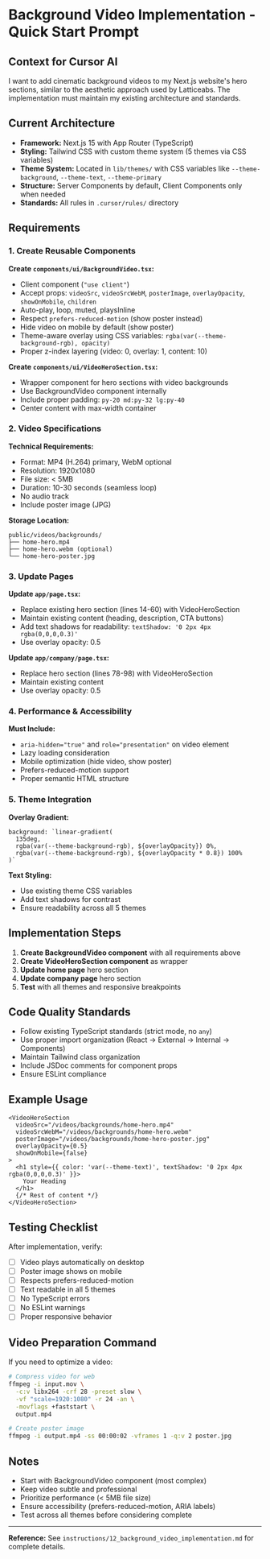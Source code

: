 # Background Video Implementation - Quick Start Prompt

## Context for Cursor AI

I want to add cinematic background videos to my Next.js website's hero sections, similar to the aesthetic approach used by Latticeabs. The implementation must maintain my existing architecture and standards.

## Current Architecture

- **Framework:** Next.js 15 with App Router (TypeScript)
- **Styling:** Tailwind CSS with custom theme system (5 themes via CSS variables)
- **Theme System:** Located in `lib/themes/` with CSS variables like `--theme-background`, `--theme-text`, `--theme-primary`
- **Structure:** Server Components by default, Client Components only when needed
- **Standards:** All rules in `.cursor/rules/` directory

## Requirements

### 1. Create Reusable Components

**Create `components/ui/BackgroundVideo.tsx`:**
- Client component (`"use client"`)
- Accept props: `videoSrc`, `videoSrcWebM`, `posterImage`, `overlayOpacity`, `showOnMobile`, `children`
- Auto-play, loop, muted, playsInline
- Respect `prefers-reduced-motion` (show poster instead)
- Hide video on mobile by default (show poster)
- Theme-aware overlay using CSS variables: `rgba(var(--theme-background-rgb), opacity)`
- Proper z-index layering (video: 0, overlay: 1, content: 10)

**Create `components/ui/VideoHeroSection.tsx`:**
- Wrapper component for hero sections with video backgrounds
- Use BackgroundVideo component internally
- Include proper padding: `py-20 md:py-32 lg:py-40`
- Center content with max-width container

### 2. Video Specifications

**Technical Requirements:**
- Format: MP4 (H.264) primary, WebM optional
- Resolution: 1920x1080
- File size: < 5MB
- Duration: 10-30 seconds (seamless loop)
- No audio track
- Include poster image (JPG)

**Storage Location:**
```
public/videos/backgrounds/
├── home-hero.mp4
├── home-hero.webm (optional)
└── home-hero-poster.jpg
```

### 3. Update Pages

**Update `app/page.tsx`:**
- Replace existing hero section (lines 14-60) with VideoHeroSection
- Maintain existing content (heading, description, CTA buttons)
- Add text shadows for readability: `textShadow: '0 2px 4px rgba(0,0,0,0.3)'`
- Use overlay opacity: 0.5

**Update `app/company/page.tsx`:**
- Replace hero section (lines 78-98) with VideoHeroSection
- Maintain existing content
- Use overlay opacity: 0.5

### 4. Performance & Accessibility

**Must Include:**
- `aria-hidden="true"` and `role="presentation"` on video element
- Lazy loading consideration
- Mobile optimization (hide video, show poster)
- Prefers-reduced-motion support
- Proper semantic HTML structure

### 5. Theme Integration

**Overlay Gradient:**
```tsx
background: `linear-gradient(
  135deg,
  rgba(var(--theme-background-rgb), ${overlayOpacity}) 0%,
  rgba(var(--theme-background-rgb), ${overlayOpacity * 0.8}) 100%
)`
```

**Text Styling:**
- Use existing theme CSS variables
- Add text shadows for contrast
- Ensure readability across all 5 themes

## Implementation Steps

1. **Create BackgroundVideo component** with all requirements above
2. **Create VideoHeroSection component** as wrapper
3. **Update home page** hero section
4. **Update company page** hero section
5. **Test** with all themes and responsive breakpoints

## Code Quality Standards

- Follow existing TypeScript standards (strict mode, no `any`)
- Use proper import organization (React → External → Internal → Components)
- Maintain Tailwind class organization
- Include JSDoc comments for component props
- Ensure ESLint compliance

## Example Usage

```tsx
<VideoHeroSection
  videoSrc="/videos/backgrounds/home-hero.mp4"
  videoSrcWebM="/videos/backgrounds/home-hero.webm"
  posterImage="/videos/backgrounds/home-hero-poster.jpg"
  overlayOpacity={0.5}
  showOnMobile={false}
>
  <h1 style={{ color: 'var(--theme-text)', textShadow: '0 2px 4px rgba(0,0,0,0.3)' }}>
    Your Heading
  </h1>
  {/* Rest of content */}
</VideoHeroSection>
```

## Testing Checklist

After implementation, verify:
- [ ] Video plays automatically on desktop
- [ ] Poster image shows on mobile
- [ ] Respects prefers-reduced-motion
- [ ] Text readable in all 5 themes
- [ ] No TypeScript errors
- [ ] No ESLint warnings
- [ ] Proper responsive behavior

## Video Preparation Command

If you need to optimize a video:

```bash
# Compress video for web
ffmpeg -i input.mov \
  -c:v libx264 -crf 28 -preset slow \
  -vf "scale=1920:1080" -r 24 -an \
  -movflags +faststart \
  output.mp4

# Create poster image
ffmpeg -i output.mp4 -ss 00:00:02 -vframes 1 -q:v 2 poster.jpg
```

## Notes

- Start with BackgroundVideo component (most complex)
- Keep video subtle and professional
- Prioritize performance (< 5MB file size)
- Ensure accessibility (prefers-reduced-motion, ARIA labels)
- Test across all themes before considering complete

---

**Reference:** See `instructions/12_background_video_implementation.md` for complete details.
